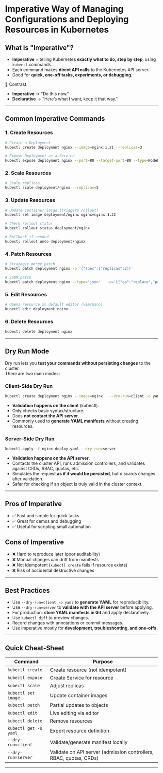 # Imperative Way of Managing Configurations and Deploying Resources in Kubernetes

## What is "Imperative"?
- **Imperative** = telling Kubernetes **exactly what to do, step by step**, using `kubectl` commands.
- Each command makes **direct API calls** to the Kubernetes API server.
- Good for **quick, one-off tasks, experiments, or debugging**.

🔹 Contrast:  
- **Imperative** → "Do this now."  
- **Declarative** → "Here’s what I want, keep it that way."  

---

## Common Imperative Commands

### 1. Create Resources
```bash
# Create a Deployment
kubectl create deployment nginx --image=nginx:1.21 --replicas=3

# Expose Deployment as a Service
kubectl expose deployment nginx --port=80 --target-port=80 --type=NodePort
```

### 2. Scale Resources
```bash
# Scale replicas
kubectl scale deployment/nginx --replicas=5
```

### 3. Update Resources
```bash
# Update container image (triggers rollout)
kubectl set image deployment/nginx nginx=nginx:1.22

# Check rollout status
kubectl rollout status deployment/nginx

# Rollback if needed
kubectl rollout undo deployment/nginx
```

### 4. Patch Resources
```bash
# Strategic merge patch
kubectl patch deployment nginx -p '{"spec":{"replicas":2}}'

# JSON patch
kubectl patch deployment nginx --type='json'   -p='[{"op":"replace","path":"/spec/replicas","value":4}]'
```

### 5. Edit Resources
```bash
# Opens resource in default editor (vim/nano)
kubectl edit deployment nginx
```

### 6. Delete Resources
```bash
kubectl delete deployment nginx
```

---

## Dry Run Mode

Dry run lets you **test your commands without persisting changes** to the cluster.  
There are two main modes:

### Client-Side Dry Run
```bash
kubectl create deployment nginx --image=nginx   --dry-run=client -o yaml
```
- **Validation happens on the client** (kubectl).  
- Only checks basic syntax/structure.  
- Does **not contact the API server**.  
- Commonly used to **generate YAML manifests** without creating resources.  

### Server-Side Dry Run
```bash
kubectl apply -f nginx-deploy.yaml --dry-run=server
```
- **Validation happens on the API server**.  
- Contacts the cluster API, runs admission controllers, and validates against CRDs, RBAC, quotas, etc.  
- Simulates the request **as if it would be persisted**, but discards changes after validation.  
- Safer for checking if an object is truly valid in the cluster context.  

---

## Pros of Imperative
- ✅ Fast and simple for quick tasks  
- ✅ Great for demos and debugging  
- ✅ Useful for scripting small automation  

## Cons of Imperative
- ❌ Hard to reproduce later (poor auditability)  
- ❌ Manual changes can drift from manifests  
- ❌ Not idempotent (`kubectl create` fails if resource exists)  
- ❌ Risk of accidental destructive changes  

---

## Best Practices
- Use `--dry-run=client -o yaml` to **generate YAML** for reproducibility.  
- Use `--dry-run=server` to **validate with the API server** before applying.  
- For production: **store YAML manifests in Git** and apply declaratively.  
- Use `kubectl diff` to preview changes.  
- Record changes with annotations or commit messages.  
- Use imperative mostly for **development, troubleshooting, and one-offs**.  

---

## Quick Cheat-Sheet
| Command | Purpose |
|---------|---------|
| `kubectl create` | Create resource (not idempotent) |
| `kubectl expose` | Create Service for resource |
| `kubectl scale` | Adjust replicas |
| `kubectl set image` | Update container images |
| `kubectl patch` | Partial updates to objects |
| `kubectl edit` | Live editing via editor |
| `kubectl delete` | Remove resources |
| `kubectl get -o yaml` | Export resource definition |
| `--dry-run=client` | Validate/generate manifest locally |
| `--dry-run=server` | Validate on API server (admission controllers, RBAC, quotas, CRDs) |

---

